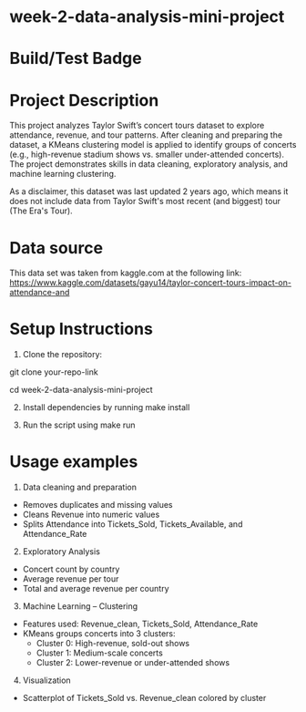 # week-2-data-analysis-mini-project

# Build/Test Badge

# Project Description

This project analyzes Taylor Swift’s concert tours dataset to explore attendance, revenue, and tour patterns. After cleaning and preparing the dataset, a KMeans clustering model is applied to identify groups of concerts (e.g., high-revenue stadium shows vs. smaller under-attended concerts). The project demonstrates skills in data cleaning, exploratory analysis, and machine learning clustering.

As a disclaimer, this dataset was last updated 2 years ago, which means it does not include data from Taylor Swift's most recent (and biggest) tour (The Era's Tour).

# Data source

This data set was taken from kaggle.com at the following link: https://www.kaggle.com/datasets/gayu14/taylor-concert-tours-impact-on-attendance-and

# Setup Instructions

1. Clone the repository: 

git clone your-repo-link

cd week-2-data-analysis-mini-project

2. Install dependencies by running make install

3. Run the script using make run

# Usage examples

1. Data cleaning and preparation

- Removes duplicates and missing values
- Cleans Revenue into numeric values
- Splits Attendance into Tickets_Sold, Tickets_Available, and Attendance_Rate

2. Exploratory Analysis

- Concert count by country
- Average revenue per tour
- Total and average revenue per country

3. Machine Learning – Clustering

- Features used: Revenue_clean, Tickets_Sold, Attendance_Rate
- KMeans groups concerts into 3 clusters:
    - Cluster 0: High-revenue, sold-out shows
    - Cluster 1: Medium-scale concerts
    - Cluster 2: Lower-revenue or under-attended shows

4. Visualization

- Scatterplot of Tickets_Sold vs. Revenue_clean colored by cluster
